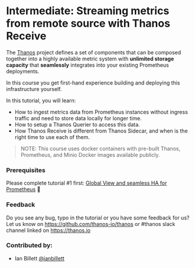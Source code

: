 # Intermediate: Streaming metrics from remote source with Thanos Receive

The [Thanos](thanos.io) project defines a set of components that can be composed together into a highly available metric system with **unlimited storage capacity** that **seamlessly** integrates into your existing Prometheus deployments.

In this course you get first-hand experience building and deploying this infrastructure yourself.

In this tutorial, you will learn:

* How to ingest metrics data from Prometheus instances without ingress traffic and need to store data locally for longer time.
* How to setup a Thanos Querier to access this data.
* How Thanos Receive is different from Thanos Sidecar, and when is the right time to use each of them.

> NOTE: This course uses docker containers with pre-built Thanos, Prometheus, and Minio Docker images available publicly.

### Prerequisites

Please complete tutorial #1 first: [Global View and seamless HA for Prometheus](https://www.katacoda.com/thanos/courses/thanos/1-globalview) 🤗

### Feedback

Do you see any bug, typo in the tutorial or you have some feedback for us?
Let us know on https://github.com/thanos-io/thanos or #thanos slack channel linked on https://thanos.io

### Contributed by:

* Ian Billett [@ianbillett](http://github.com/ianbillett)